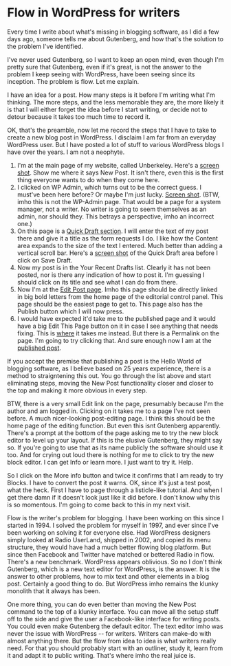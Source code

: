 # Flow in WordPress for writers
Every time I write about what's missing in blogging software, as I did a few days ago, someone tells me about Gutenberg, and how that's the solution to the problem I've identified.  

I've never used Gutenberg, so I want to keep an open mind, even though I'm pretty sure that Gutenberg, even if it's great, is not the answer to the problem I keep seeing with WordPress, have been seeing since its inception. The problem is flow. Let me explain.

I have an idea for a post. How many steps is it before I'm writing what I'm thinking. The more steps, and the less memorable they are, the more likely it is that I will either forget the idea before I start writing, or decide not to detour because it takes too much time to record it. 

OK, that's the preamble, now let me record the steps that I have to take to create a new blog post in WordPress. I disclaim I am far from an everyday WordPress user. But I have posted a lot of stuff to various WordPress blogs I have over the years. I am not a neophyte. 
1. I'm at the main page of my website, called Unberkeley. Here's a <a href="http://scripting.com/images/2019/12/28/myBlogsEditorialPage.png">screen shot</a>. Show me where it says New Post. It isn't there, even this is the first thing everyone wants to do when they come here.  
2. I clicked on WP Admin, which turns out to be the correct guess. I must've been here before? Or maybe I'm just lucky. <a href="http://scripting.com/images/2019/12/28/wpadminpage.png">Screen shot</a>. (BTW, imho this is not the WP-Admin page. That would be a page for a system manager, not a writer. No writer is going to seem themselves as an admin, nor should they. This betrays a perspective, imho an incorrect one.)
3. On this page is a <a href="http://scripting.com/images/2019/12/28/quickDraftForm.png">Quick Draft section</a>. I will enter the text of my post there and give it a title as the form requests I do. I like how the Content area expands to the size of the text I entered. Much better than adding a vertical scroll bar. Here's a <a href="http://scripting.com/images/2019/12/28/quickDraftWithText.png">screen shot</a> of the Quick Draft area before I click on Save Draft. 
4. Now my post is in the Your Recent Drafts list. Clearly it has not been posted, nor is there any indication of how to post it. I'm guessing I should click on its title and see what I can do from there. 
5. Now I'm at the <a href="http://scripting.com/images/2019/12/28/editPostPage1.png">Edit Post page</a>. Imho this page should be directly linked in big bold letters from the home page of the editorial control panel. This page should be the easiest page to get to. This page also has the Publish button which I will now press.  
6. I would have expected it'd take me to the published page and it would have a big Edit This Page button on it in case I see anything that needs fixing. This is <a href="http://scripting.com/images/2019/12/28/editPostPage.png">where</a> it takes me instead. But there is a Permalink on the page. I'm going to try clicking that. And sure enough now I am at the <a href="https://unberkeley.wordpress.com/2019/12/28/test-post/">published post</a>. 

If you accept the premise that publishing a post is the Hello World of blogging software, as I believe based on 25 years experience, there is a method to straigntening this out. You go through the list above and start eliminating steps, moving the New Post functionality closer and closer to the top and making it more obvious in every step. 

BTW, there is a very small Edit link on the page, presumably because I'm the author and am logged in. Clicking on it takes me to a page I've not seen before. A much nicer-looking post-editing page. I think this should be the home page of the editing function. But even this isnt Gutenberg apparently. There's a prompt at the bottom of the page asking me to try the new block editor to level up your layout. If this is the elusive Gutenberg, they might say so. If you're going to use that as its name publicly the software should use it too. And for crying out loud there is nothing for me to click to try the new block editor. I can get Info or learn more. I just want to try it. Help. 

So I click on the More info button and twice it confirms that I am ready to try Blocks. I have to convert the post it warns. OK, since it's just a test post, what the heck. First I have to page through a listicle-like tutorial. And when I get there damn if it doesn't look just like it did before. I don't know why this is so momentous. I'm going to come back to this in my next visit. 

Flow is the writer's problem for blogging. I have been working on this since I started in 1994. I solved the problem for myself in 1997, and ever since I've been working on solving it for everyone else. Had WordPress designers simply looked at Radio UserLand, shipped in 2002, and copied its menu structure, they would have had a much better flowing blog platform. But since then Facebook and Twitter have matched or bettered Radio in flow. There's a new benchmark. WordPress appears oblivious. So no I don't think Gutenberg, which is a new text editor for WordPress, is the answer. It is the answer to other problems, how to mix text and other elements in a blog post. Certainly a good thing to do. But WordPress imho remains the klunky monolith that it always has been. 

One more thing, you can do even better than moving the New Post command to the top of a klunky interface. You can move all the setup stuff off to the side and give the user a Facebook-like interface for writing posts. You could even make Gutenberg the default editor. The text editor imho was never the issue with WordPress -- for writers. Writers can make-do with almost anything there. But the flow from idea to idea is what writers really need. For that you should probably start with an outliner, study it, learn from it and adapt it to public writing. That's where imho the real juice is. 


